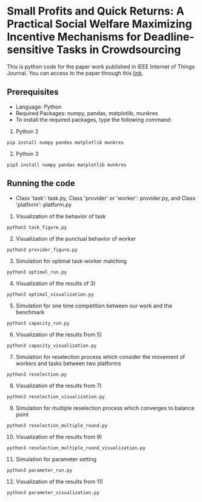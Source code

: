 # Small Profits and Quick Returns: A Practical Social Welfare Maximizing Incentive Mechanisms for Deadline-sensitive Tasks in Crowdsourcing
This is python code for the paper work published in IEEE Internet of Things Journal. You can access to the paper through this [link](https://ieeexplore.ieee.org/document/8897639).

## Prerequisites
- Language: Python 
- Required Packages: numpy, pandas, matplotlib, munkres 
- To install the required packages, type the following command:
1) Python 2
```
pip install numpy pandas matplotlib munkres
```
2) Python 3
```
pip3 install numpy pandas matplotlib munkres
```

## Running the code
- Class 'task': task.py, Class 'provider' or 'worker': provider.py, and Class 'platform': platform.py
1) Visualization of the behavior of task
```
python3 task_figure.py
```
2) Visualization of the punctual behavior of worker 
```
python3 provider_figure.py
```
3) Simulation for optimal task-worker matching 
```
python3 optimal_run.py
```
4) Visualization of the results of 3) 
```
python3 optimal_visualization.py
```
5) Simulation for one time competition between our work and the benchmark 
```
python3 capacity_run.py
```
6) Visualization of the results from 5) 
```
python3 capacity_visualization.py
```
7) Simulation for reselection process which consider the movement of workers and tasks between two platforms 
```
python3 reselection.py
```
8) Visualization of the results from 7) 
```
python3 reselection_visualization.py
```
9) Simulation for multiple reselection process which converges to balance point 
```
python3 reselection_multiple_round.py
```
10) Visualization of the results from 9) 
```
python3 reselection_multiple_round_visualization.py
```
11) Simulation for parameter setting
```
python3 parameter_run.py
```
12) Visualization of the results from 11) 
```
python3 parameter_visualization.py
```

